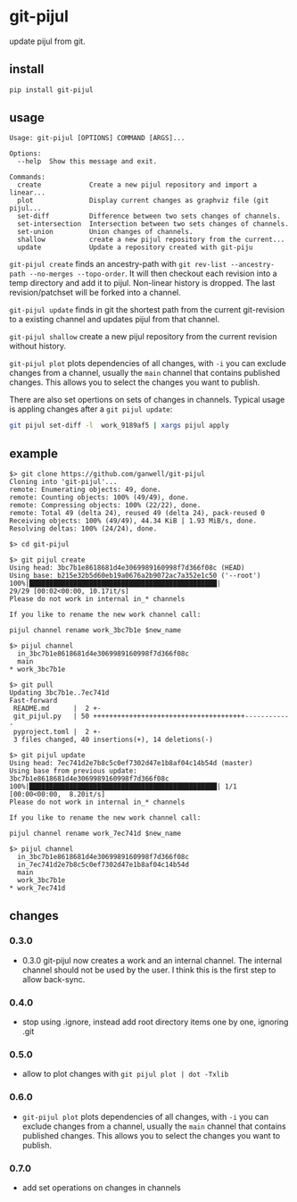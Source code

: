 git-pijul
=========

update pijul from git.

install
-------

```bash
pip install git-pijul
```

usage
-----

```text
Usage: git-pijul [OPTIONS] COMMAND [ARGS]...

Options:
  --help  Show this message and exit.

Commands:
  create            Create a new pijul repository and import a linear...
  plot              Display current changes as graphviz file (git pijul...
  set-diff          Difference between two sets changes of channels.
  set-intersection  Intersection between two sets changes of channels.
  set-union         Union changes of channels.
  shallow           create a new pijul repository from the current...
  update            Update a repository created with git-piju
```

`git-pijul create` finds an ancestry-path with `git rev-list --ancestry-path
--no-merges --topo-order`. It will then checkout each revision into a temp
directory and add it to pijul. Non-linear history is dropped. The last
revision/patchset will be forked into a channel.

`git-pijul update` finds in git the shortest path from the current git-revision
to a existing channel and updates pijul from that channel.

`git-pijul shallow` create a new pijul repository from the current revision without
history.

`git-pijul plot` plots dependencies of all changes, with `-i` you can exclude changes from a
channel, usually the `main` channel that contains published changes. This allows
you to select the changes you want to publish.

There are also set opertions on sets of changes in channels. Typical usage is
appling changes after a `git pijul update`:

```bash
git pijul set-diff -l  work_9189af5 | xargs pijul apply
```

example
-------

```console
$> git clone https://github.com/ganwell/git-pijul
Cloning into 'git-pijul'...
remote: Enumerating objects: 49, done.
remote: Counting objects: 100% (49/49), done.
remote: Compressing objects: 100% (22/22), done.
remote: Total 49 (delta 24), reused 49 (delta 24), pack-reused 0
Receiving objects: 100% (49/49), 44.34 KiB | 1.93 MiB/s, done.
Resolving deltas: 100% (24/24), done.

$> cd git-pijul

$> git pijul create
Using head: 3bc7b1e8618681d4e3069989160998f7d366f08c (HEAD)
Using base: b215e32b5d60eb19a0676a2b9072ac7a352e1c50 ('--root')
100%|███████████████████████████████████████████████|
29/29 [00:02<00:00, 10.17it/s]
Please do not work in internal in_* channels

If you like to rename the new work channel call:

pijul channel rename work_3bc7b1e $new_name

$> pijul channel
  in_3bc7b1e8618681d4e3069989160998f7d366f08c
  main
* work_3bc7b1e

$> git pull
Updating 3bc7b1e..7ec741d
Fast-forward
 README.md      |  2 +-
 git_pijul.py   | 50 ++++++++++++++++++++++++++++++++++++++------------
 pyproject.toml |  2 +-
 3 files changed, 40 insertions(+), 14 deletions(-)
 
$> git pijul update
Using head: 7ec741d2e7b8c5c0ef7302d47e1b8af04c14b54d (master)
Using base from previous update: 3bc7b1e8618681d4e3069989160998f7d366f08c
100%|███████████████████████████████████████████████| 1/1 [00:00<00:00,  8.20it/s]
Please do not work in internal in_* channels

If you like to rename the new work channel call:

pijul channel rename work_7ec741d $new_name

$> pijul channel
  in_3bc7b1e8618681d4e3069989160998f7d366f08c
  in_7ec741d2e7b8c5c0ef7302d47e1b8af04c14b54d
  main
  work_3bc7b1e
* work_7ec741d
```

changes
-------

### 0.3.0

* 0.3.0 git-pijul now creates a work and an internal channel. The internal
  channel should not be used by the user. I think this is the first step to allow
  back-sync.

### 0.4.0

* stop using .ignore, instead add root directory items one by one, ignoring .git

### 0.5.0

* allow to plot changes with `git pijul plot | dot -Txlib`
 
### 0.6.0

* `git-pijul plot` plots dependencies of all changes, with `-i` you can exclude changes from a
  channel, usually the `main` channel that contains published changes. This allows
  you to select the changes you want to publish.

### 0.7.0

* add set operations on changes in channels
